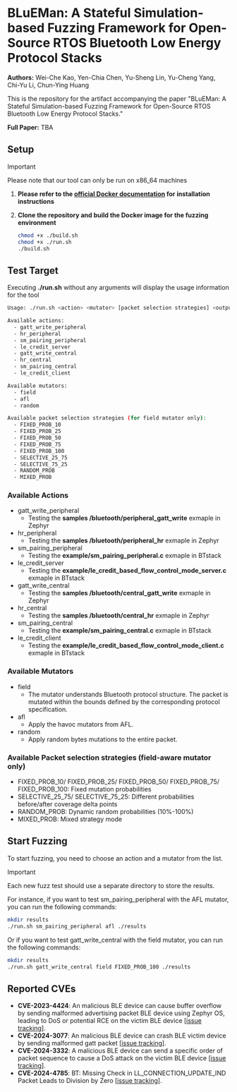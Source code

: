 # BLuEMan: A Stateful Simulation-based Fuzzing Framework for Open-Source RTOS Bluetooth Low Energy Protocol Stacks

**Authors:** Wei-Che Kao, Yen-Chia Chen, Yu-Sheng Lin, Yu-Cheng Yang, Chi-Yu Li, Chun-Ying Huang

This is the repository for the artifact accompanying the paper "BLuEMan: A Stateful Simulation-based Fuzzing Framework for Open-Source RTOS Bluetooth Low Energy Protocol Stacks."

**Full Paper:** TBA

## Setup
> [!IMPORTANT]
Please note that our tool can only be run on x86_64 machines
1. **Please refer to the [official Docker documentation](https://docs.docker.com/engine/install/) for installation instructions**
2. **Clone the repository and build the Docker image for the fuzzing environment**

    ```bash
    chmod +x ./build.sh
    chmod +x ./run.sh
    ./build.sh
    ```

## Test Target
Executing **./run.sh** without any arguments will display the usage information for the tool
```bash
Usage: ./run.sh <action> <mutator> [packet selection strategies] <output_dir>

Available actions:
  - gatt_write_peripheral
  - hr_peripheral
  - sm_pairing_peripheral
  - le_credit_server
  - gatt_write_central
  - hr_central
  - sm_pairing_central
  - le_credit_client

Available mutators:
  - field
  - afl
  - random

Available packet selection strategies (for field mutator only):
  - FIXED_PROB_10
  - FIXED_PROB_25
  - FIXED_PROB_50
  - FIXED_PROB_75
  - FIXED_PROB_100
  - SELECTIVE_25_75
  - SELECTIVE_75_25
  - RANDOM_PROB
  - MIXED_PROB
```
### Available Actions
- gatt_write_peripheral
    - Testing the **samples
/bluetooth/peripheral_gatt_write** exmaple in Zephyr
- hr_peripheral
    - Testing the **samples
/bluetooth/peripheral_hr** exmaple in Zephyr
- sm_pairing_peripheral
    - Testing the **example/sm_pairing_peripheral.c** exmaple in BTstack
- le_credit_server
    - Testing the **example/le_credit_based_flow_control_mode_server.c** exmaple in BTstack
- gatt_write_central
    - Testing the **samples
/bluetooth/central_gatt_write** exmaple in Zephyr
- hr_central
    - Testing the **samples
/bluetooth/central_hr** exmaple in Zephyr
- sm_pairing_central
    - Testing the **example/sm_pairing_central.c** exmaple in BTstack
- le_credit_client
    - Testing the **example/le_credit_based_flow_control_mode_client.c** exmaple in BTstack
### Available Mutators
- field
    - The mutator understands Bluetooth protocol structure. The packet is mutated within the bounds defined by the corresponding protocol specification.
- afl
    - Apply the havoc mutators from AFL.
- random
    - Apply random bytes mutations to the entire packet.

### Available Packet selection strategies (field-aware mutator only)
- FIXED_PROB_10/ FIXED_PROB_25/ FIXED_PROB_50/ FIXED_PROB_75/ FIXED_PROB_100: Fixed mutation probabilities
- SELECTIVE_25_75/ SELECTIVE_75_25: Different probabilities before/after coverage delta points
- RANDOM_PROB: Dynamic random probabilities (10%-100%)
- MIXED_PROB: Mixed strategy mode

## Start Fuzzing
To start fuzzing, you need to choose an action and a mutator from the list.
> [!IMPORTANT]
> Each new fuzz test should use a separate directory to store the results.

For instance, if you want to test sm_pairing_peripheral with the AFL mutator, you can run the following commands:
```bash
mkdir results
./run.sh sm_pairing_peripheral afl ./results
```
Or if you want to test gatt_write_central with the field mutator, you can run the following commands:
```bash
mkdir results
./run.sh gatt_write_central field FIXED_PROB_100 ./results
```

## Reported CVEs

- **CVE-2023-4424**: An malicious BLE device can cause buffer overflow by sending malformed advertising packet BLE device using Zephyr OS, leading to DoS or potential RCE on the victim BLE device [[issue tracking](https://github.com/zephyrproject-rtos/zephyr/security/advisories/GHSA-j4qm-xgpf-qjw3)].
- **CVE-2024-3077**: An malicious BLE device can crash BLE victim device by sending malformed gatt packet [[issue tracking](https://github.com/zephyrproject-rtos/zephyr/security/advisories/GHSA-gmfv-4vfh-2mh8)].
- **CVE-2024-3332**: A malicious BLE device can send a specific order of packet sequence to cause a DoS attack on the victim BLE device [[issue tracking](https://github.com/zephyrproject-rtos/zephyr/security/advisories/GHSA-jmr9-xw2v-5vf4)].
- **CVE-2024-4785**: BT: Missing Check in LL_CONNECTION_UPDATE_IND Packet Leads to Division by Zero [[issue tracking](https://github.com/zephyrproject-rtos/zephyr/security/advisories/GHSA-xcr5-5g98-mchp)].


